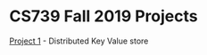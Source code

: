 # CS739 Fall 2019 Projects

[Project 1](https://github.com/sekcheong/cs739_2019/tree/master/proj1) - Distributed Key Value store
